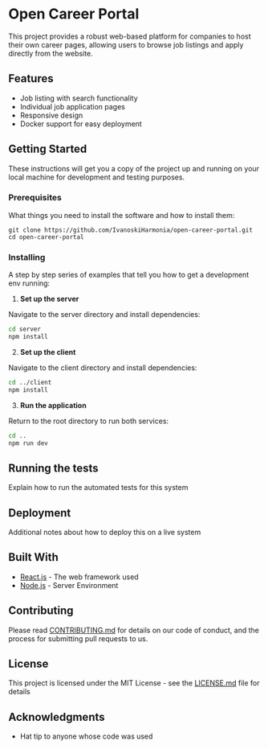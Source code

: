 # Open Career Portal

This project provides a robust web-based platform for companies to host their own career pages, allowing users to browse job listings and apply directly from the website.

## Features

-   Job listing with search functionality
-   Individual job application pages
-   Responsive design
-   Docker support for easy deployment

## Getting Started

These instructions will get you a copy of the project up and running on your local machine for development and testing purposes.

### Prerequisites

What things you need to install the software and how to install them:

```
git clone https://github.com/IvanoskiHarmonia/open-career-portal.git
cd open-career-portal
```

### Installing

A step by step series of examples that tell you how to get a development env running:

1. **Set up the server**

Navigate to the server directory and install dependencies:

```bash
cd server
npm install
```

2. **Set up the client**

Navigate to the client directory and install dependencies:

```bash
cd ../client
npm install
```

3. **Run the application**

Return to the root directory to run both services:

```bash
cd ..
npm run dev
```

## Running the tests

Explain how to run the automated tests for this system

## Deployment

Additional notes about how to deploy this on a live system

## Built With

-   [React.js](https://reactjs.org/) - The web framework used
-   [Node.js](https://nodejs.org/) - Server Environment

## Contributing

Please read [CONTRIBUTING.md](CONTRIBUTING.md) for details on our code of conduct, and the process for submitting pull requests to us.

## License

This project is licensed under the MIT License - see the [LICENSE.md](LICENSE) file for details

## Acknowledgments

-   Hat tip to anyone whose code was used
